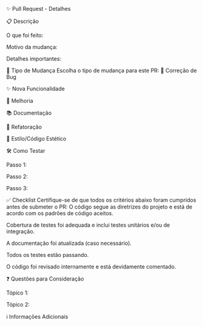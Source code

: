 ✨ Pull Request - Detalhes

📋 Descrição
<!-- Descreva com clareza e precisão as alterações feitas. O que motivou a mudança? Qual problema ou necessidade está sendo resolvido? -->
O que foi feito:

Motivo da mudança:

Detalhes importantes:


🐛 Tipo de Mudança
Escolha o tipo de mudança para este PR:
🐞 Correção de Bug

✨ Nova Funcionalidade

📝 Melhoria

📚 Documentação

🔄 Refatoração

🎨 Estilo/Código Estético



🛠 Como Testar
<!-- Detalhe os passos para garantir que suas mudanças funcionam como esperado. Certifique-se de que seja fácil reproduzir. -->
Passo 1:

Passo 2:

Passo 3:



✅ Checklist
Certifique-se de que todos os critérios abaixo foram cumpridos antes de submeter o PR:
O código segue as diretrizes do projeto e está de acordo com os padrões de código aceitos.

Cobertura de testes foi adequada e inclui testes unitários e/ou de integração.

A documentação foi atualizada (caso necessário).

Todos os testes estão passando.

O código foi revisado internamente e está devidamente comentado.


❓ Questões para Consideração
<!-- Alguma questão ou dúvida que você gostaria de discutir com os revisores? -->

Tópico 1:

Tópico 2:



ℹ️ Informações Adicionais
<!-- Inclua quaisquer detalhes extras ou links úteis para o contexto do PR, como links para tickets de Jira, issues relacionadas ou decisões importantes no processo de implementação. -->
